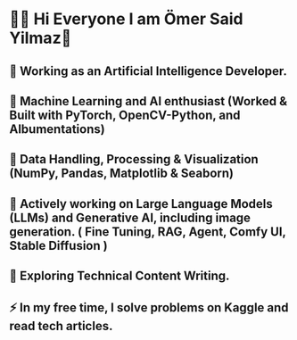 # 🚀✨ Hi Everyone I am Ömer Said Yilmaz👋
## 🤖 Working as an Artificial Intelligence Developer.

## 🐍 Machine Learning and AI enthusiast (Worked & Built with PyTorch, OpenCV-Python, and Albumentations)

## 🧾 Data Handling, Processing & Visualization (NumPy, Pandas, Matplotlib & Seaborn)

## 🧠 Actively working on Large Language Models (LLMs) and Generative AI, including image generation. ( Fine Tuning, RAG, Agent, Comfy UI, Stable Diffusion )

## 🌱 Exploring Technical Content Writing.

## ⚡ In my free time, I solve problems on Kaggle and read tech articles.
